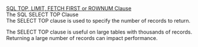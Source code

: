 [SQL TOP, LIMIT, FETCH FIRST or ROWNUM Clause](https://www.w3schools.com/sql/sql_top.asp)  
The SQL SELECT TOP Clause  
The SELECT TOP clause is used to specify the number of records to return.  

The SELECT TOP clause is useful on large tables with thousands of records. Returning a large number of records can impact performance.  
